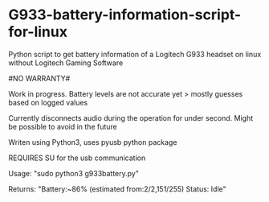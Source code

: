 # G933-battery-information-script-for-linux
Python script to get battery information of a Logitech G933 headset on linux without Logitech Gaming Software

#NO WARRANTY#

Work in progress. Battery levels are not accurate yet > mostly guesses based on logged values

Currently disconnects audio during the operation for under second. Might be possible to avoid in the future

Writen using Python3, uses pyusb python package

REQUIRES SU for the usb communication

Usage: "sudo python3 g933battery.py"

Returns: "Battery:~86% (estimated from:2/2,151/255) Status: Idle"
